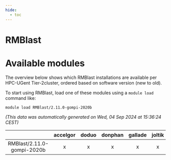 ```yaml
---
hide:
  - toc
---
```


RMBlast
=======

# Available modules


The overview below shows which RMBlast installations are available per HPC-UGent Tier-2cluster, ordered based on software version (new to old).

To start using RMBlast, load one of these modules using a `module load` command like:

```shell
module load RMBlast/2.11.0-gompi-2020b
```

*(This data was automatically generated on Wed, 04 Sep 2024 at 15:36:24 CEST)*  

| |accelgor|doduo|donphan|gallade|joltik|shinx|skitty|
| :---: | :---: | :---: | :---: | :---: | :---: | :---: | :---: |
|RMBlast/2.11.0-gompi-2020b|x|x|x|x|x|-|x|
